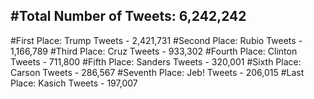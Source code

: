 #Total Number of Tweets: 6,242,242 
---
#First Place: Trump Tweets - 2,421,731
#Second Place: Rubio Tweets - 1,166,789
#Third Place: Cruz Tweets - 933,302
#Fourth Place: Clinton Tweets - 711,800
#Fifth Place: Sanders Tweets - 320,001
#Sixth Place: Carson Tweets - 286,567
#Seventh Place: Jeb! Tweets - 206,015
#Last Place: Kasich Tweets - 197,007
